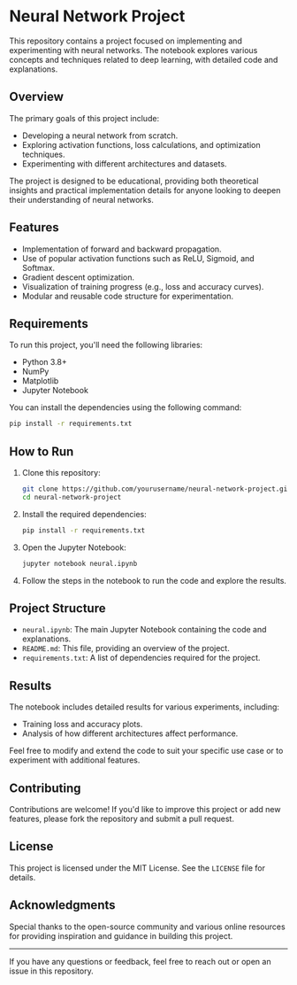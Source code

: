 # Neural Network Project

This repository contains a project focused on implementing and experimenting with neural networks. The notebook explores various concepts and techniques related to deep learning, with detailed code and explanations.

## Overview

The primary goals of this project include:
- Developing a neural network from scratch.
- Exploring activation functions, loss calculations, and optimization techniques.
- Experimenting with different architectures and datasets.

The project is designed to be educational, providing both theoretical insights and practical implementation details for anyone looking to deepen their understanding of neural networks.

## Features

- Implementation of forward and backward propagation.
- Use of popular activation functions such as ReLU, Sigmoid, and Softmax.
- Gradient descent optimization.
- Visualization of training progress (e.g., loss and accuracy curves).
- Modular and reusable code structure for experimentation.

## Requirements

To run this project, you'll need the following libraries:

- Python 3.8+
- NumPy
- Matplotlib
- Jupyter Notebook

You can install the dependencies using the following command:

```bash
pip install -r requirements.txt
```

## How to Run

1. Clone this repository:

   ```bash
   git clone https://github.com/yourusername/neural-network-project.git
   cd neural-network-project
   ```

2. Install the required dependencies:

   ```bash
   pip install -r requirements.txt
   ```

3. Open the Jupyter Notebook:

   ```bash
   jupyter notebook neural.ipynb
   ```

4. Follow the steps in the notebook to run the code and explore the results.

## Project Structure

- `neural.ipynb`: The main Jupyter Notebook containing the code and explanations.
- `README.md`: This file, providing an overview of the project.
- `requirements.txt`: A list of dependencies required for the project.

## Results

The notebook includes detailed results for various experiments, including:
- Training loss and accuracy plots.
- Analysis of how different architectures affect performance.

Feel free to modify and extend the code to suit your specific use case or to experiment with additional features.

## Contributing

Contributions are welcome! If you'd like to improve this project or add new features, please fork the repository and submit a pull request.

## License

This project is licensed under the MIT License. See the `LICENSE` file for details.

## Acknowledgments

Special thanks to the open-source community and various online resources for providing inspiration and guidance in building this project.

---

If you have any questions or feedback, feel free to reach out or open an issue in this repository.

